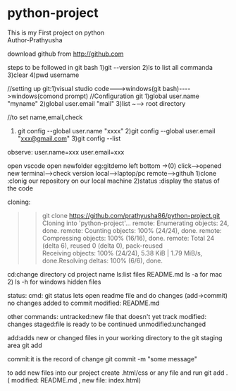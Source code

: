 # python-project
This is my First project on python
<br>
Author-Prathyusha

download github from http://github.com 

steps to be followed in git bash 
1)git --version
2)ls to list all commanda
3)clear
4)pwd username

//setting up git:1)visual studio code--->windows(git bash)---->windows(comond prompt)
//Configuration git
1)global user.name "myname"
2)global user.email "mail"
3)list
~--> root directory

//to set name,email,check

1) git config --global user.name "xxxx"
2)git config --global user.email "xxx@gmail.com"
3)git config --list

observe:
user.name=xxx
user.email=xxx

open vscode 
open newfolder eg:gitdemo
left bottom ->(0) click-->opened new terminal-->check version 
local-->laptop/pc
remote-->githuh
1)clone :clonig our repository on our local machine
2)status  :display the status of the code

cloning:
 >>git clone https://github.com/prathyusha86/python-project.git
Cloning into 'python-project'...
remote: Enumerating objects: 24, done.
remote: Counting objects: 100% (24/24), done.
remote: Compressing objects: 100% (16/16), done.
remote: Total 24 (delta 6), reused 0 (delta 0), pack-reused  
Receiving objects: 100% (24/24), 5.38 KiB | 1.79 MiB/s, done.Resolving deltas: 100% (6/6), done.

cd:change directory cd project name
ls:list files  README.md
ls -a  for mac 2) ls -h for windows  hidden files

status: 
cmd: git status lets open readme file and do changes
(add->commit) 
no changes added to commit
 modified:   README.md

 other commands:
 untracked:new file that doesn't yet track
 modified: changes
 staged:file is ready to be continued
 unmodified:unchanged

 add:adds new or changed files in your working directory to the git staging area
 git add<file-name>

 commit:it is the record of change
 git commit -m "some message"

 to add new files into our project create .html/css or any file and run
 git add . ( modified:   README.md  , new file:   index.html)







